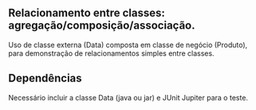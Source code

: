 ## Relacionamento entre classes: agregação/composição/associação.

Uso de classe externa (Data) composta em classe de negócio (Produto), para demonstração de relacionamentos simples entre classes.

## Dependências

Necessário incluir a classe Data (java ou jar) e JUnit Jupiter para o teste.
